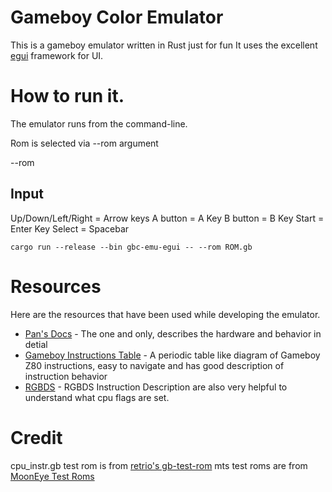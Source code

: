 # Gameboy Color Emulator
This is a gameboy emulator written in Rust just for fun
It uses the excellent [egui](https://github.com/emilk/egui/) framework for UI.

# How to run it.
The emulator runs from the command-line. 

Rom is selected via --rom argument

--rom <ROM FILE>

## Input
Up/Down/Left/Right = Arrow keys
A button = A Key
B button = B Key
Start = Enter Key 
Select = Spacebar

```code
cargo run --release --bin gbc-emu-egui -- --rom ROM.gb
```

# Resources
Here are the resources that have been used while developing the emulator.

* [Pan's Docs](https://gbdev.io/pandocs/) - The one and only, describes the hardware and behavior in detial
* [Gameboy Instructions Table](https://meganesu.github.io/generate-gb-opcodes/) - A periodic table like diagram of Gameboy Z80 instructions, easy to navigate and has good description of instruction behavior
* [RGBDS](https://rgbds.gbdev.io/docs/v0.4.2/gbz80.7/#LEGEND) - RGBDS Instruction Description are also very helpful to understand what cpu flags are set.


# Credit
cpu_instr.gb test rom is from [retrio's gb-test-rom](https://github.com/retrio/gb-test-roms)
mts test roms are from [MoonEye Test Roms](https://github.com/Gekkio/mooneye-test-suite)

